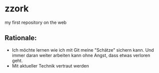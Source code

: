 # zzork
my first repository on the web
## Rationale: 
* Ich möchte lernen wie ich mit Git meine "Schätze" sichern kann.  Und immer daran weiter arbeiten kann ohne Angst, dass etwas verloren geht.
* Mit aktueller Technik vertraut werden


 
